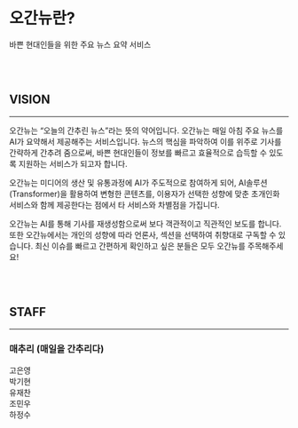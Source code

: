 # 오간뉴란?
바쁜 현대인들을 위한 주요 뉴스 요약 서비스 

<br><br>

## <b>VISION</b> <br>
----
오간뉴는 “오늘의 간추린 뉴스”라는 뜻의 약어입니다. 
오간뉴는 매일 아침 주요 뉴스를 AI가 요약해서 제공해주는 서비스입니다.
뉴스의 핵심을 파악하여 이를 위주로 기사를 간략하게 간추려 줌으로써, 바쁜 현대인들이 정보를 빠르고 효율적으로 습득할 수 있도록 지원하는 서비스가 되고자 합니다. 

오간뉴는 미디어의 생산 및 유통과정에 AI가 주도적으로 참여하게 되어, AI솔루션(Transformer)을 활용하여 변형한 콘텐츠를,
이용자가 선택한 성향에 맞춘 초개인화 서비스와 함께 제공한다는 점에서 
타 서비스와 차별점을 가집니다.

오간뉴는 AI를 통해 기사를 재생성함으로써 보다 객관적이고 직관적인 보도를 합니다. 또한 오간뉴에서는 개인의 성향에 따라 언론사, 섹션을 선택하여 취향대로 구독할 수 있습니다. 최신 이슈를 빠르고 간편하게 확인하고 싶은 분들은 모두 오간뉴를 주목해주세요!

<br><br>

## <b>STAFF</b> <br>
---------
### <b> 매추리 (매일을 간추리다) </b> <br>
고은영 <br>
박기현 <br>
유재찬 <br>
조민우 <br>
하정수 <br>
